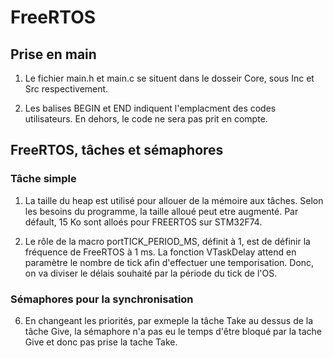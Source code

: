 # FreeRTOS

## Prise en main

1. Le fichier main.h et main.c se situent dans le dosseir Core, sous Inc et Src respectivement.

2. Les balises BEGIN et END indiquent l'emplacment des codes utilisateurs. En dehors, le code ne sera pas prit en compte.

## FreeRTOS, tâches et sémaphores

### Tâche simple

1. La taille du heap est utilisé pour allouer de la mémoire aux tâches. Selon les besoins du programme, la taille alloué peut etre augmenté. Par défault, 15 Ko sont alloés pour FREERTOS sur STM32F74. 

2. Le rôle de la macro portTICK_PERIOD_MS, définit à 1, est de définir la fréquence de FreeRTOS à 1 ms.
La fonction VTaskDelay attend en paramètre le nombre de tick afin d'effectuer une temporisation.
Donc, on va diviser le délais souhaité par la période du tick de l'OS. 

### Sémaphores pour la synchronisation

6. En changeant les priorités, par exmeple la tâche Take au dessus de la tâche Give, la sémaphore n'a pas eu le temps d'être bloqué par la tache Give et donc pas prise la tache Take.

